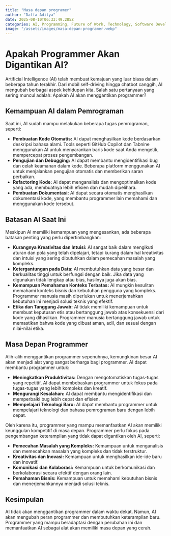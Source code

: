 ```yaml
---
title: "Masa depan programer"
author: "Daffa Aditya"
date: 2025-08-10T06:33:49.285Z
categories: AI, Programming, Future of Work, Technology, Software Development
image: "/assets/images/masa-depan-programer.webp"
---
```


# Apakah Programmer Akan Digantikan AI?

Artificial Intelligence (AI) telah membuat kemajuan yang luar biasa dalam beberapa tahun terakhir. Dari mobil self-driving hingga chatbot canggih, AI mengubah berbagai aspek kehidupan kita. Salah satu pertanyaan yang sering muncul adalah: Apakah AI akan menggantikan programmer?

## Kemampuan AI dalam Pemrograman

Saat ini, AI sudah mampu melakukan beberapa tugas pemrograman, seperti:

*   **Pembuatan Kode Otomatis:** AI dapat menghasilkan kode berdasarkan deskripsi bahasa alami. Tools seperti GitHub Copilot dan Tabnine menggunakan AI untuk menyarankan baris kode saat Anda mengetik, mempercepat proses pengembangan.
*   **Pengujian dan Debugging:** AI dapat membantu mengidentifikasi bug dan celah keamanan dalam kode. Beberapa platform menggunakan AI untuk menjalankan pengujian otomatis dan memberikan saran perbaikan.
*   **Refactoring Kode:** AI dapat menganalisis dan mengoptimalkan kode yang ada, membuatnya lebih efisien dan mudah dipelihara.
*   **Pembuatan Dokumentasi:** AI dapat secara otomatis menghasilkan dokumentasi kode, yang membantu programmer lain memahami dan menggunakan kode tersebut.

## Batasan AI Saat Ini

Meskipun AI memiliki kemampuan yang mengesankan, ada beberapa batasan penting yang perlu dipertimbangkan:

*   **Kurangnya Kreativitas dan Intuisi:** AI sangat baik dalam mengikuti aturan dan pola yang telah dipelajari, tetapi kurang dalam hal kreativitas dan intuisi yang sering dibutuhkan dalam pemecahan masalah yang kompleks.
*   **Ketergantungan pada Data:** AI membutuhkan data yang besar dan berkualitas tinggi untuk berfungsi dengan baik. Jika data yang digunakan tidak lengkap atau bias, hasilnya juga akan bias.
*   **Kemampuan Pemahaman Konteks Terbatas:** AI mungkin kesulitan memahami konteks bisnis dan kebutuhan pengguna yang kompleks. Programmer manusia masih diperlukan untuk menerjemahkan kebutuhan ini menjadi solusi teknis yang efektif.
*   **Etika dan Tanggung Jawab:** AI tidak memiliki kemampuan untuk membuat keputusan etis atau bertanggung jawab atas konsekuensi dari kode yang dihasilkan. Programmer manusia bertanggung jawab untuk memastikan bahwa kode yang dibuat aman, adil, dan sesuai dengan nilai-nilai etika.

## Masa Depan Programmer

Alih-alih menggantikan programmer sepenuhnya, kemungkinan besar AI akan menjadi alat yang sangat berharga bagi programmer. AI dapat membantu programmer untuk:

*   **Meningkatkan Produktivitas:** Dengan mengotomatiskan tugas-tugas yang repetitif, AI dapat membebaskan programmer untuk fokus pada tugas-tugas yang lebih kompleks dan kreatif.
*   **Mengurangi Kesalahan:** AI dapat membantu mengidentifikasi dan memperbaiki bug lebih cepat dan efisien.
*   **Mempelajari Teknologi Baru:** AI dapat membantu programmer untuk mempelajari teknologi dan bahasa pemrograman baru dengan lebih cepat.

Oleh karena itu, programmer yang mampu memanfaatkan AI akan memiliki keunggulan kompetitif di masa depan. Programmer perlu fokus pada pengembangan keterampilan yang tidak dapat digantikan oleh AI, seperti:

*   **Pemecahan Masalah yang Kompleks:** Kemampuan untuk menganalisis dan memecahkan masalah yang kompleks dan tidak terstruktur.
*   **Kreativitas dan Inovasi:** Kemampuan untuk menghasilkan ide-ide baru dan inovatif.
*   **Komunikasi dan Kolaborasi:** Kemampuan untuk berkomunikasi dan berkolaborasi secara efektif dengan orang lain.
*   **Pemahaman Bisnis:** Kemampuan untuk memahami kebutuhan bisnis dan menerjemahkannya menjadi solusi teknis.

## Kesimpulan

AI tidak akan menggantikan programmer dalam waktu dekat. Namun, AI akan mengubah peran programmer dan membutuhkan keterampilan baru. Programmer yang mampu beradaptasi dengan perubahan ini dan memanfaatkan AI sebagai alat akan memiliki masa depan yang cerah.